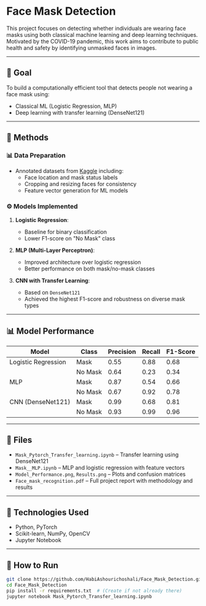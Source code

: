 # Face Mask Detection

This project focuses on detecting whether individuals are wearing face masks using both classical machine learning and deep learning techniques. Motivated by the COVID-19 pandemic, this work aims to contribute to public health and safety by identifying unmasked faces in images.

---

## 🎯 Goal

To build a computationally efficient tool that detects people not wearing a face mask using:
- Classical ML (Logistic Regression, MLP)
- Deep learning with transfer learning (DenseNet121)

---

## 🧠 Methods

### 📊 Data Preparation
- Annotated datasets from [Kaggle](https://www.kaggle.com/) including:
  - Face location and mask status labels
  - Cropping and resizing faces for consistency
  - Feature vector generation for ML models

### ⚙️ Models Implemented
1. **Logistic Regression**:
   - Baseline for binary classification
   - Lower F1-score on "No Mask" class

2. **MLP (Multi-Layer Perceptron)**:
   - Improved architecture over logistic regression
   - Better performance on both mask/no-mask classes

3. **CNN with Transfer Learning**:
   - Based on `DenseNet121`
   - Achieved the highest F1-score and robustness on diverse mask types

---

## 📊 Model Performance

| Model               | Class     | Precision | Recall | F1-Score |
|--------------------|-----------|-----------|--------|----------|
| Logistic Regression| Mask      | 0.55      | 0.88   | 0.68     |
|                    | No Mask   | 0.64      | 0.23   | 0.34     |
| MLP                | Mask      | 0.87      | 0.54   | 0.66     |
|                    | No Mask   | 0.67      | 0.92   | 0.78     |
| CNN (DenseNet121)  | Mask      | 0.99      | 0.68   | 0.81     |
|                    | No Mask   | 0.93      | 0.99   | 0.96     |

---

## 📁 Files

- `Mask_Pytorch_Transfer_learning.ipynb` – Transfer learning using DenseNet121
- `Mask__MLP.ipynb` – MLP and logistic regression with feature vectors
- `Model_Performance.png`, `Results.png` – Plots and confusion matrices
- `Face_mask_recognition.pdf` – Full project report with methodology and results

---

## 🔧 Technologies Used

- Python, PyTorch
- Scikit-learn, NumPy, OpenCV
- Jupyter Notebook

---

## 🚀 How to Run

```bash
git clone https://github.com/HabiAshourichoshali/Face_Mask_Detection.git
cd Face_Mask_Detection
pip install -r requirements.txt  # (Create if not already there)
jupyter notebook Mask_Pytorch_Transfer_learning.ipynb
